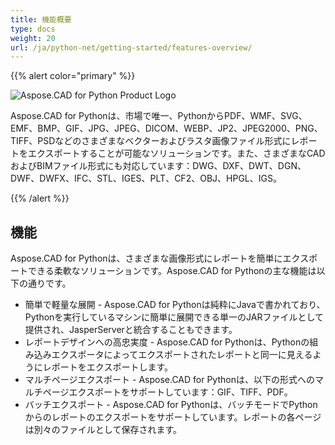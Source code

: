 ```yaml
---
title: 機能概要
type: docs
weight: 20
url: /ja/python-net/getting-started/features-overview/
---
```


{{% alert color="primary" %}}

![Aspose.CAD for Python Product Logo](/_assets/home_4.png)

Aspose.CAD for Pythonは、市場で唯一、PythonからPDF、WMF、SVG、EMF、BMP、GIF、JPG、JPEG、DICOM、WEBP、JP2、JPEG2000、PNG、TIFF、PSDなどのさまざまなベクターおよびラスタ画像ファイル形式にレポートをエクスポートすることが可能なソリューションです。また、さまざまなCADおよびBIMファイル形式にも対応しています：DWG、DXF、DWT、DGN、DWF、DWFX、IFC、STL、IGES、PLT、CF2、OBJ、HPGL、IGS。

{{% /alert %}}

## 機能

Aspose.CAD for Pythonは、さまざまな画像形式にレポートを簡単にエクスポートできる柔軟なソリューションです。Aspose.CAD for Pythonの主な機能は以下の通りです。

- 簡単で軽量な展開 - Aspose.CAD for Pythonは純粋にJavaで書かれており、Pythonを実行しているマシンに簡単に展開できる単一のJARファイルとして提供され、JasperServerと統合することもできます。
- レポートデザインへの高忠実度 - Aspose.CAD for Pythonは、Pythonの組み込みエクスポータによってエクスポートされたレポートと同一に見えるようにレポートをエクスポートします。
- マルチページエクスポート - Aspose.CAD for Pythonは、以下の形式へのマルチページエクスポートをサポートしています：GIF、TIFF、PDF。
- バッチエクスポート - Aspose.CAD for Pythonは、バッチモードでPythonからのレポートのエクスポートをサポートしています。レポートの各ページは別々のファイルとして保存されます。
